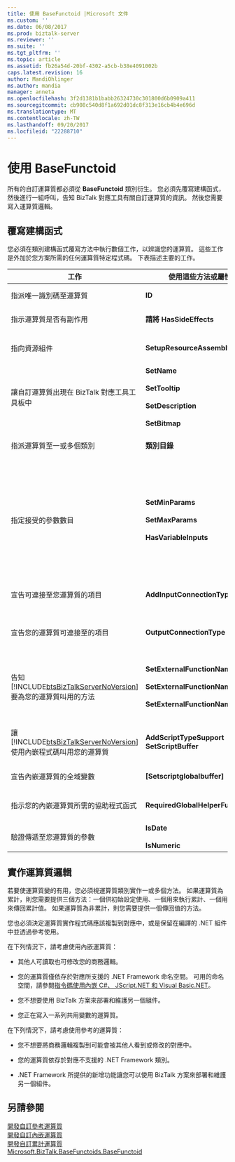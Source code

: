 ```yaml
---
title: 使用 BaseFunctoid |Microsoft 文件
ms.custom: ''
ms.date: 06/08/2017
ms.prod: biztalk-server
ms.reviewer: ''
ms.suite: ''
ms.tgt_pltfrm: ''
ms.topic: article
ms.assetid: fb26a54d-20bf-4302-a5cb-b38e4091002b
caps.latest.revision: 16
author: MandiOhlinger
ms.author: mandia
manager: anneta
ms.openlocfilehash: 3f2d1381b1babb26324730c301800d6b0909a411
ms.sourcegitcommit: cb908c540d8f1a692d01dc8f313e16cb4b4e696d
ms.translationtype: MT
ms.contentlocale: zh-TW
ms.lasthandoff: 09/20/2017
ms.locfileid: "22288710"
---
```

# <a name="using-basefunctoid"></a>使用 BaseFunctoid
所有的自訂運算質都必須從 **BaseFunctoid** 類別衍生。 您必須先覆寫建構函式，然後進行一組呼叫，告知 BizTalk 對應工具有關自訂運算質的資訊。 然後您需要寫入運算質邏輯。  
  
## <a name="overriding-the-constructor"></a>覆寫建構函式  
 您必須在類別建構函式覆寫方法中執行數個工作，以辨識您的運算質。 這些工作是外加於您方案所需的任何運算質特定程式碼。 下表描述主要的工作。  
  
|工作|使用這些方法或屬性|註解|  
|----------|-------------------------------------|--------------|  
|指派唯一識別碼至運算質|**ID**|使用大於 6000 且尚未使用的值。 小於 6000 的值將保留供內部運算質使用。|  
|指示運算質是否有副作用|**請將 HasSideEffects**|由對應工具使用，以最佳化產生的 XSLT 程式碼。 依預設值，此屬性為 True。|  
|指向資源組件|**SetupResourceAssembly**|包含具有您專案的資源檔案。 如果使用建置[!INCLUDE[btsVStudioNoVersion](../includes/btsvstudionoversion-md.md)]，資源組件必須**ProjectName.ResourceName**。|  
|讓自訂運算質出現在 BizTalk 對應工具工具板中|**SetName**<br /><br /> **SetTooltip**<br /><br /> **SetDescription**<br /><br /> **SetBitmap**|使用指向名稱、提示和描述字串的資源識別碼；使用 16x16 像素點陣圖。|  
|指派運算質至一或多個類別|**類別目錄**|使用一或多個 [Microsoft.BizTalk.BaseFunctoids.FunctoidCategory](http://msdn.microsoft.com/library/microsoft.biztalk.basefunctoids.functoidcategory.aspx) 值分類運算質。|  
|指定接受的參數數目|**SetMinParams**<br /><br /> **SetMaxParams**<br /><br /> **HasVariableInputs**|使用 **SetMinParams** 方法設定所需的參數數目，使用 **SetMaxParams** 方法設定選用的參數數目。 使用下列指導方針設定這些值：<br /><br /> -如果您不有任何選擇性的參數，請設定 min = max。<br />-如果您有一些選擇性的參數，請設定 max = （數字的選擇性參數的最小參數數目）。<br />-如果您想要允許無限制的選擇性參數，請勿設定最大值。<br />-如果您有數目可變的輸入，請勿設定 min 或 max，並設定**HasVariableInputs** = `true`。|  
|宣告可連接至您運算質的項目|**AddInputConnectionType**|對每個運算質支援的 **Microsoft.BizTalk.BaseFunctoids.ConnectionType** 呼叫一次 [AddInputConnectionType](http://msdn.microsoft.com/library/microsoft.biztalk.basefunctoids.connectiontype.aspx) 。|  
|宣告您的運算質可連接至的項目|**OutputConnectionType**|使用 [Microsoft.BizTalk.BaseFunctoids.ConnectionType](http://msdn.microsoft.com/library/microsoft.biztalk.basefunctoids.connectiontype.aspx) 中的值，告知 BizTalk 對應工具可從您運算質擷取輸出的物件類型。 使用 **OR** 來指定多個連接類型。|  
|告知 [!INCLUDE[btsBizTalkServerNoVersion](../includes/btsbiztalkservernoversion-md.md)] 要為您的運算質叫用的方法|**SetExternalFunctionName**<br /><br /> **SetExternalFunctionName2**<br /><br /> **SetExternalFunctionName3**|對於累計運算質，請使用 **SetExternalFunctionName** 來設定初始設定函式、使用 **SetExternalFunctionName2** 來設定累計函式，以及使用 **SetExternalFunctionName3** 來指定傳回累計值的函式。 對於非累計運算質，請使用 **SetExternalFunctionName** 來設定運算質方法。|  
|讓 [!INCLUDE[btsBizTalkServerNoVersion](../includes/btsbiztalkservernoversion-md.md)] 使用內嵌程式碼叫用您的運算質|**AddScriptTypeSupport SetScriptBuffer**|搭配 **Microsoft.BizTalk.BaseFunctoids.ScriptType** 呼叫 [AddScriptTypeSupport](http://msdn.microsoft.com/library/microsoft.biztalk.basefunctoids.scripttype.aspx) 以啟用內嵌程式碼。 叫用 **SetScriptBuffer** 以在運算質的程式碼中傳遞。 此程式碼將複製到對應中。|  
|宣告內嵌運算質的全域變數|**[Setscriptglobalbuffer]**|包含在對應中的其他內嵌程式碼都可以看到所進行的任何宣告。|  
|指示您的內嵌運算質所需的協助程式函式|**RequiredGlobalHelperFunctions**|使用 **InlineGlobalHelperFunction** 列舉，來指定所需的協助程式函式。 使用 **OR** 來指定多個協助程式函式。|  
|驗證傳遞至您運算質的參數|**IsDate**<br /><br /> **IsNumeric**|這些函式會提供 true/false 回應，而不會擲回例外狀況。|  
  
## <a name="implementing-functoid-logic"></a>實作運算質邏輯  
 若要使運算質變的有用，您必須視運算質類別實作一或多個方法。 如果運算質為累計，則您需要提供三個方法：一個供初始設定使用、一個用來執行累計、一個用來傳回累計值。 如果運算質為非累計，則您需要提供一個傳回值的方法。  
  
 您也必須決定運算質實作程式碼應該複製到對應中，或是保留在編譯的 .NET 組件中並透過參考使用。  
  
 在下列情況下，請考慮使用內嵌運算質：  
  
-   其他人可讀取也可修改您的商務邏輯。  
  
-   您的運算質僅依存於對應所支援的 .NET Framework 命名空間。 可用的命名空間，請參閱[指令碼使用內嵌 C#、 JScript.NET 和 Visual Basic.NET](../core/scripting-using-inline-csharp-jscript-net-and-visual-basic-net.md)。  
  
-   您不想要使用 BizTalk 方案來部署和維護另一個組件。  
  
-   您正在寫入一系列共用變數的運算質。  
  
 在下列情況下，請考慮使用參考的運算質：  
  
-   您不想要將商務邏輯複製到可能會被其他人看到或修改的對應中。  
  
-   您的運算質依存於對應不支援的 .NET Framework 類別。  
  
-   .NET Framework 所提供的新增功能讓您可以使用 BizTalk 方案來部署和維護另一個組件。  
  
## <a name="see-also"></a>另請參閱  
 [開發自訂參考運算質](../core/developing-a-custom-referenced-functoid.md)   
 [開發自訂內嵌運算質](../core/developing-a-custom-inline-functoid.md)   
 [開發自訂累計運算質](../core/developing-a-custom-cumulative-functoid.md)   
 [Microsoft.BizTalk.BaseFunctoids.BaseFunctoid](http://msdn.microsoft.com/library/Microsoft.BizTalk.BaseFunctoids.BaseFunctoid.aspx)